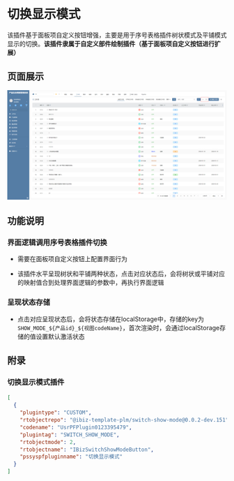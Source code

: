 # 切换显示模式

该插件基于面板项自定义按钮增强，主要是用于序号表格插件树状模式及平铺模式显示的切换。**该插件隶属于自定义部件绘制插件（基于面板项自定义按钮进行扩展）**

## 页面展示

![image](./public/assets/images/image.png)

## 功能说明

### 界面逻辑调用序号表格插件切换

- 需要在面板项自定义按钮上配置界面行为

- 该插件水平呈现树状和平铺两种状态，点击对应状态后，会将树状或平铺对应的映射值合到处理界面逻辑的参数中，再执行界面逻辑

### 呈现状态存储

- 点击对应呈现状态后，会将状态存储在localStorage中，存储的key为 `SHOW_MODE_${产品id}_${视图codeName}`，首次渲染时，会通过localStorage存储的值设置默认激活状态

## 附录

### 切换显示模式插件

```json
[
  {
    "plugintype": "CUSTOM",
    "rtobjectrepo": "@ibiz-template-plm/switch-show-mode@0.0.2-dev.151",
    "codename": "UsrPFPlugin0123395479",
    "plugintag": "SWITCH_SHOW_MODE",
    "rtobjectmode": 2,
    "rtobjectname": "IBizSwitchShowModeButton",
    "pssyspfpluginname": "切换显示模式"
  }
]
```
